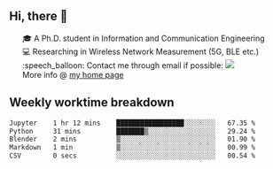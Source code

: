 <h2 > Hi, there 👋 </h3>

<div >
 <ul>
 🎓 A Ph.D. student in Information and Communication Engineering <br>
 💻 Researching in Wireless Network Measurement (5G, BLE etc.)<br>
 :speech_balloon: Contact me through email if possible: <a href="mailto:ethanjia@sjtu.edu.cn"><img src="https://img.shields.io/badge/-ethanjia@sjtu.edu.cn-c14438?style=plastic&logo=Gmail&logoColor=white&link=mailto:mailto:ethanjia@sjtu.edu.cn"></a> <br>
  More info @ <a href="https://haifengjia.github.io">my home page</a>
 </ul>
</div>

<h2 >
Weekly worktime breakdown
</h1>


<!--START_SECTION:waka-->

```txt
Jupyter    1 hr 12 mins    █████████████████░░░░░░░░   67.35 %
Python     31 mins         ███████▒░░░░░░░░░░░░░░░░░   29.24 %
Blender    2 mins          ▒░░░░░░░░░░░░░░░░░░░░░░░░   01.90 %
Markdown   1 min           ▒░░░░░░░░░░░░░░░░░░░░░░░░   00.99 %
CSV        0 secs          ░░░░░░░░░░░░░░░░░░░░░░░░░   00.54 %
```

<!--END_SECTION:waka-->


